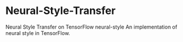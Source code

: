 # Neural-Style-Transfer
Neural Style Transfer on TensorFlow
neural-style
An implementation of neural style in TensorFlow.
